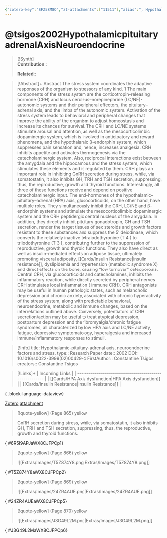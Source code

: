 ```yaml
---
{"zotero-key":"SFZ58M8Q","zt-attachments":["11511"],"alias":", Hypothalamic-pituitary-adrenal axis, neuroendocrine factors and stress.","keywords":["✅"],"FirstAuthor":"[[ Constantine Tsigos]]","tags":["source/researchpaper"],"dg-publish":true,"permalink":"/sources/research-papers/tsigos2002-hypothalamicpituitaryadrenal-axis-neuroendocrine/","dgPassFrontmatter":true}
---
```


# @tsigos2002HypothalamicpituitaryadrenalAxisNeuroendocrine

>[!Synth]  
>**Contribution**::  
>  
>**Related**:: 
>  

> [!Abstract]+
> Abstract   The stress system coordinates the adaptive responses of the organism to stressors of any kind.  1   The main components of the stress system are the corticotropin-releasing hormone (CRH) and locus ceruleus–norepinephrine (LC/NE)-autonomic systems and their peripheral effectors, the pituitary–adrenal axis, and the limbs of the autonomic system. Activation of the stress system leads to behavioral and peripheral changes that improve the ability of the organism to adjust homeostasis and increase its chances for survival. The CRH and LC/NE systems stimulate arousal and attention, as well as the mesocorticolimbic dopaminergic system, which is involved in anticipatory and reward phenomena, and the hypothalamic β-endorphin system, which suppresses pain sensation and, hence, increases analgesia. CRH inhibits appetite and activates thermogenesis via the catecholaminergic system. Also, reciprocal interactions exist between the amygdala and the hippocampus and the stress system, which stimulates these elements and is regulated by them. CRH plays an important role in inhibiting GnRH secretion during stress, while, via somatostatin, it also inhibits GH, TRH and TSH secretion, suppressing, thus, the reproductive, growth and thyroid functions. Interestingly, all three of these functions receive and depend on positive catecholaminergic input. The end-hormones of the hypothalamic–pituitary–adrenal (HPA) axis, glucocorticoids, on the other hand, have multiple roles. They simultaneously inhibit the CRH, LC/NE and β-endorphin systems and stimulate the mesocorticolimbic dopaminergic system and the CRH peptidergic central nucleus of the amygdala. In addition, they directly inhibit pituitary gonadotropin, GH and TSH secretion, render the target tissues of sex steroids and growth factors resistant to these substances and suppress the 5′ deiodinase, which converts the relatively inactive tetraiodothyronine (T 4 ) to triiodothyronine (T 3 ), contributing further to the suppression of reproductive, growth and thyroid functions. They also have direct as well as insulin-mediated effects on adipose tissue, ultimately promoting visceral adiposity, [[Cards/Insulin Resistance\|insulin resistance]], dyslipidemia and hypertension (metabolic syndrome X) and direct effects on the bone, causing “low turnover” osteoporosis. Central CRH, via glucocorticoids and catecholamines, inhibits the inflammatory reaction, while directly secreted by peripheral nerves CRH stimulates local inflammation ( immune  CRH). CRH antagonists may be useful in human pathologic states, such as melancholic depression and chronic anxiety, associated with chronic hyperactivity of the stress system, along with predictable behavioral, neuroendocrine, metabolic and immune changes, based on the interrelations outlined above. Conversely, potentiators of CRH secretion/action may be useful to treat atypical depression, postpartum depression and the fibromyalgia/chronic fatigue syndromes, all characterized by low HPA axis and LC/NE activity, fatigue, depressive symptomatology, hyperalgesia and increased immune/inflammatory responses to stimuli.

> [!Info]
> title: Hypothalamic-pituitary-adrenal axis, neuroendocrine factors and stress.
> type:: Research Paper 
> date:: 2002
> DOI:: 10.1016/s0022-3999(02)00429-4
> FirstAuthor:: Constantine Tsigos
> creators:: Constantine Tsigos

> [!Links]+
>  | Incoming Links                                          |
> | ------------------------------------------------------- |
> | [[Cards/HPA Axis dysfunction\|HPA Axis dysfunction]] |
> | [[Cards/Insulin Resistance\|Insulin Resistance]]     |
> 
{ .block-language-dataview}


[Zotero](zotero://select/library/items/SFZ58M8Q) [attachment](<file:///Users/nathanmaxwell/Zotero/storage/WX8CJFPC/Tsigos%20and%20Chrousos%20-%202002%20-%20Hypothalamic-pituitary-adrenal%20axis,%20neuroendocrine%20factors%20and%20stress..pdf>)

> [!quote-yellow] (Page 865) yellow
> 
> GnRH secretion during stress, while, via somatostatin, it also inhibits GH, TRH and TSH secretion, suppressing, thus, the reproductive, growth and thyroid functions.
>
{ #6R5I9APJaWX8CJFPCp1}


> [!quote-yellow] (Page 866) yellow
> 
> ![[Extras/Images/T5Z874Y8.png\|Extras/Images/T5Z874Y8.png]]
>
{ #T5Z874Y8aWX8CJFPCp2}


> [!quote-yellow] (Page 869) yellow
> 
> ![[Extras/Images/24ZR4AUE.png\|Extras/Images/24ZR4AUE.png]]
>
{ #24ZR4AUEaWX8CJFPCp5}


> [!quote-yellow] (Page 870) yellow
> 
> ![[Extras/Images/J3G49L2M.png\|Extras/Images/J3G49L2M.png]]
>
{ #J3G49L2MaWX8CJFPCp6}

